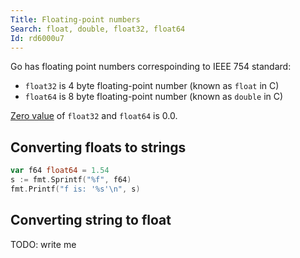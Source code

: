 ```yaml
---
Title: Floating-point numbers
Search: float, double, float32, float64
Id: rd6000u7
---
```

Go has floating point numbers correspoinding to IEEE 754 standard:
* `float32` is 4 byte floating-point number (known as `float` in C)
* `float64` is 8 byte floating-point number (known as `double` in C)

[Zero value](a-6069) of `float32` and `float64` is 0.0.

## Converting floats to strings

```go
var f64 float64 = 1.54
s := fmt.Sprintf("%f", f64)
fmt.Printf("f is: '%s'\n", s)
```

## Converting string to float

TODO: write me

